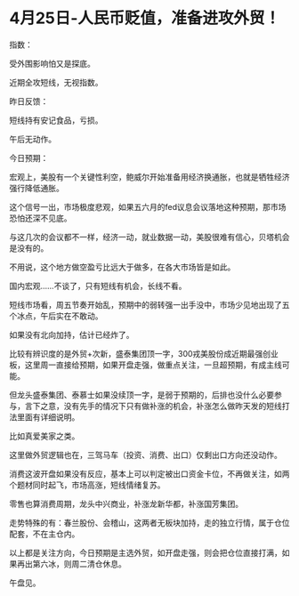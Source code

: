 # 4月25日-人民币贬值，准备进攻外贸！

指数：

受外围影响怕又是探底。

近期全攻短线，无视指数。

昨日反馈：

短线持有安记食品，亏损。

午后无动作。

今日预期：

宏观上，美股有一个关键性利空，鲍威尔开始准备用经济换通胀，也就是牺牲经济强行降低通胀。

这个信号一出，市场极度悲观，如果五六月的fed议息会议落地这种预期，那市场恐怕还深不见底。

与这几次的会议都不一样，经济一动，就业数据一动，美股很难有信心，贝塔机会是没有的。

不用说，这个地方做空盈亏比远大于做多，在各大市场皆是如此。

国内宏观……不谈了，只有短线有机会，长线不看。

短线市场看，周五节奏开始乱，预期中的弱转强一出手没中，市场少见地出现了五个冰点，午后实在不敢动。

如果没有北向加持，估计已经炸了。

比较有辨识度的是外贸+次新，盛泰集团顶一字，300戎美股份成近期最强创业板，这里周一直接给预期，如果开盘走强，做重点关注，一旦超预期，有成主线可能。

但龙头盛泰集团、泰慕士如果没续顶一字，是弱于预期的，后排也没什么必要参与，言下之意，没有先手的情况下只有做补涨的机会，补涨怎么做昨天发的短线打法里面有详细说明。

比如真爱美家之类。

这里做外贸逻辑也在，三驾马车（投资、消费、出口）仅剩出口方向还没动作。

消费这波开盘如果没有反应，基本上可以判定被出口资金卡位，不再做关注，如两个题材同时起飞，市场高涨，短线情绪复苏。

零售也算消费周期，龙头中兴商业，补涨龙新华都，补涨国芳集团。

走势特殊的有：春兰股份、会稽山，这两者无板块加持，走的独立行情，属于仓位配套，不在主仓内。

以上都是关注方向，今日预期是主选外贸，如开盘走强，则会把仓位直接打满，如果再出第六冰，则周二清仓休息。

午盘见。